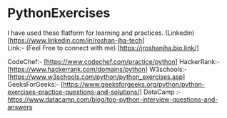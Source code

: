 PythonExercises
===============
I have used these flatform for learning and practices. (Linkedin) [https://www.linkedin.com/in/roshan-jha-tech]
<br> 
Link:- (Feel Free to connect with me) [https://jroshanjha.bio.link/]

CodeChef:- [https://www.codechef.com/practice/python]
HackerRank:- [https://www.hackerrank.com/domains/python]
W3schools:- [https://www.w3schools.com/python/python_exercises.asp]
GeeksForGeeks:- [https://www.geeksforgeeks.org/python/python-exercises-practice-questions-and-solutions/]
DataCamp :- https://www.datacamp.com/blog/top-python-interview-questions-and-answers
